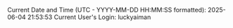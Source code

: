 Current Date and Time (UTC - YYYY-MM-DD HH:MM:SS formatted): 2025-06-04 21:53:53
Current User's Login: luckyaiman
